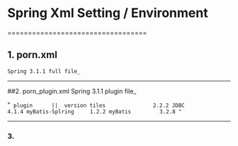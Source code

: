 # Spring Xml Setting / Environment
==================================

## 1. porn.xml
	Spring 3.1.1 full file_

----------------------------------------
##2. porn_plugin.xml
	Spring 3.1.1 plugin file_

"`
	plugin		||	version
	tiles				2.2.2
	JDBC				4.1.4
	myBatis-Splring 	1.2.2
	myBatis			3.2.8
"`

----------------------------------------
### 3. 